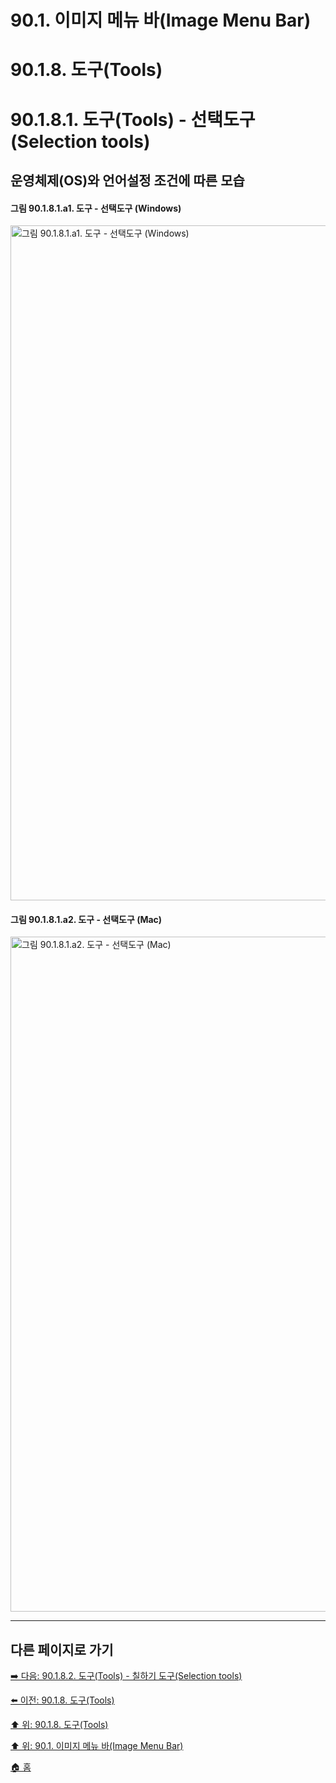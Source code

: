 # 90.1. 이미지 메뉴 바(Image Menu Bar)
# 90.1.8. 도구(Tools)
# 90.1.8.1. 도구(Tools) - 선택도구(Selection tools)
## 운영체제(OS)와 언어설정 조건에 따른 모습
#### 그림 90.1.8.1.a1. 도구 - 선택도구 (Windows)
<img width="1080" alt="그림 90.1.8.1.a1. 도구 - 선택도구 (Windows)" environment="Windows 10 GIMP 2.10.36" src="https://github.com/wonder13662/gimp/assets/15767104/a85ef310-890f-4a63-ba43-6195e03c36bc">

#### 그림 90.1.8.1.a2. 도구 - 선택도구 (Mac)
<img width="1080" alt="그림 90.1.8.1.a2. 도구 - 선택도구 (Mac)" environment="MacOS:Sonoma 14.2.1 GIMP 2.10.36" src="https://github.com/wonder13662/gimp/assets/15767104/c03fd44b-c691-4224-af7b-787a69a704f1">

***

## 다른 페이지로 가기

[➡️ 다음: 90.1.8.2. 도구(Tools) - 칠하기 도구(Selection tools)](./90-01-08-toolsx-02-paint_tools.md)

[⬅️ 이전: 90.1.8. 도구(Tools)](./90-01-08-tools.md)

[⬆️ 위: 90.1.8. 도구(Tools)](./90-01-08-tools.md)

[⬆️ 위: 90.1. 이미지 메뉴 바(Image Menu Bar)](./90-01-00-image-menu-bar.md)

[🏠 홈](./00-home.md)
